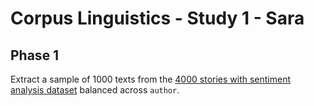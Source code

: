 # Corpus Linguistics - Study 1 - Sara

## Phase 1

Extract a sample of 1000 texts from the [4000 stories with sentiment analysis dataset](https://brunel.figshare.com/articles/dataset/4000_stories_with_sentiment_analysis_dataset/7712540?file=14357549) balanced across `author`.
